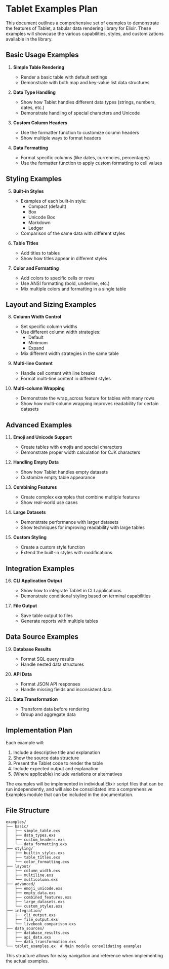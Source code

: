 # Tablet Examples Plan

This document outlines a comprehensive set of examples to demonstrate the features of Tablet, a tabular data rendering library for Elixir. These examples will showcase the various capabilities, styles, and customizations available in the library.

## Basic Usage Examples

1. **Simple Table Rendering**
   - Render a basic table with default settings
   - Demonstrate with both map and key-value list data structures

2. **Data Type Handling**
   - Show how Tablet handles different data types (strings, numbers, dates, etc.)
   - Demonstrate handling of special characters and Unicode

3. **Custom Column Headers**
   - Use the formatter function to customize column headers
   - Show multiple ways to format headers

4. **Data Formatting**
   - Format specific columns (like dates, currencies, percentages)
   - Use the formatter function to apply custom formatting to cell values

## Styling Examples

5. **Built-in Styles**
   - Examples of each built-in style:
     - Compact (default)
     - Box
     - Unicode Box
     - Markdown
     - Ledger
   - Comparison of the same data with different styles

6. **Table Titles**
   - Add titles to tables
   - Show how titles appear in different styles

7. **Color and Formatting**
   - Add colors to specific cells or rows
   - Use ANSI formatting (bold, underline, etc.)
   - Mix multiple colors and formatting in a single table

## Layout and Sizing Examples

8. **Column Width Control**
   - Set specific column widths
   - Use different column width strategies:
     - Default
     - Minimum
     - Expand
   - Mix different width strategies in the same table

9. **Multi-line Content**
   - Handle cell content with line breaks
   - Format multi-line content in different styles

10. **Multi-column Wrapping**
    - Demonstrate the wrap_across feature for tables with many rows
    - Show how multi-column wrapping improves readability for certain datasets

## Advanced Examples

11. **Emoji and Unicode Support**
    - Create tables with emojis and special characters
    - Demonstrate proper width calculation for CJK characters

12. **Handling Empty Data**
    - Show how Tablet handles empty datasets
    - Customize empty table appearance

13. **Combining Features**
    - Create complex examples that combine multiple features
    - Show real-world use cases

14. **Large Datasets**
    - Demonstrate performance with larger datasets
    - Show techniques for improving readability with large tables

15. **Custom Styling**
    - Create a custom style function
    - Extend the built-in styles with modifications

## Integration Examples

16. **CLI Application Output**
    - Show how to integrate Tablet in CLI applications
    - Demonstrate conditional styling based on terminal capabilities

17. **File Output**
    - Save table output to files
    - Generate reports with multiple tables

## Data Source Examples

19. **Database Results**
    - Format SQL query results
    - Handle nested data structures

20. **API Data**
    - Format JSON API responses
    - Handle missing fields and inconsistent data

21. **Data Transformation**
    - Transform data before rendering
    - Group and aggregate data

## Implementation Plan

Each example will:
1. Include a descriptive title and explanation
2. Show the source data structure
3. Present the Tablet code to render the table
4. Include expected output and explanation
5. (Where applicable) include variations or alternatives

The examples will be implemented in individual Elixir script files that can be run independently, and will also be consolidated into a comprehensive Examples module that can be included in the documentation.

## File Structure

```
examples/
├── basic/
│   ├── simple_table.exs
│   ├── data_types.exs
│   ├── custom_headers.exs
│   └── data_formatting.exs
├── styling/
│   ├── builtin_styles.exs
│   ├── table_titles.exs
│   └── color_formatting.exs
├── layout/
│   ├── column_width.exs
│   ├── multiline.exs
│   └── multicolumn.exs
├── advanced/
│   ├── emoji_unicode.exs
│   ├── empty_data.exs
│   ├── combined_features.exs
│   ├── large_datasets.exs
│   └── custom_styles.exs
├── integration/
│   ├── cli_output.exs
│   ├── file_output.exs
│   └── livebook_comparison.exs
├── data_sources/
│   ├── database_results.exs
│   ├── api_data.exs
│   └── data_transformation.exs
└── tablet_examples.ex  # Main module consolidating examples
```

This structure allows for easy navigation and reference when implementing the actual examples.
